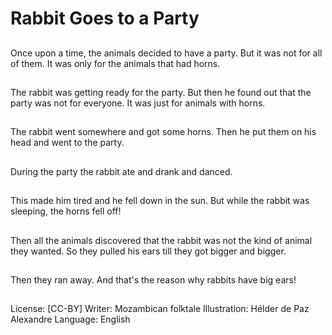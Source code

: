 # Rabbit Goes to a Party

##
Once upon a time, the
animals decided to
have a party. But it was
not for all of them. It
was only for the
animals that had horns.

##
The rabbit was getting
ready for the party. But
then he found out that
the party was not for
everyone. It was just for
animals with horns.

##
The rabbit went
somewhere and got
some horns. Then he
put them on his head
and went to the party.

##
During the party the
rabbit ate and drank
and danced.

##
This made him tired
and he fell down in the
sun. But while the
rabbit was sleeping, the
horns fell off!

##
Then all the animals
discovered that the
rabbit was not the kind
of animal they wanted.
So they pulled his ears
till they got bigger and
bigger.

##
Then they ran away.
And that's the reason
why rabbits have big
ears!

##
License: [CC-BY]
Writer: Mozambican folktale
Illustration: Hélder de Paz Alexandre
Language: English

